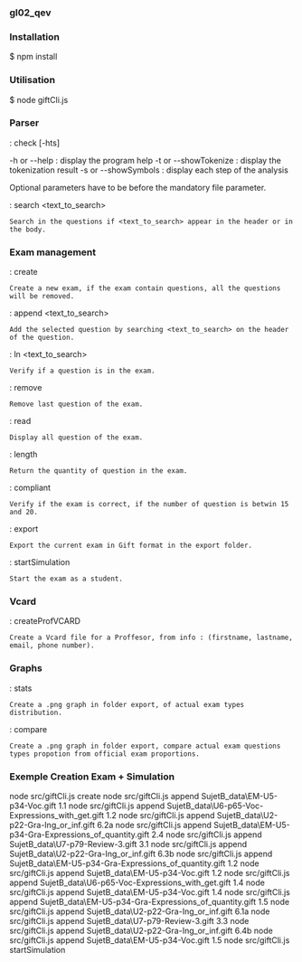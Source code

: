 ### gl02_qev



### Installation

$ npm install

### Utilisation 

$ node giftCli.js <command>


### Parser ###

<command> : check <fileToParse> [-hts]

-h or --help 	:	 display the program help
-t or --showTokenize :	 display the tokenization result 
-s or --showSymbols :	 display each step of the analysis

Optional parameters have to be before the mandatory file parameter.


<command> : search <fileToParse> <text_to_search>

    Search in the questions if <text_to_search> appear in the header or in the body.


### Exam management ###

<command> : create

    Create a new exam, if the exam contain questions, all the questions will be removed.


<command> : append <fileToParse> <text_to_search>

    Add the selected question by searching <text_to_search> on the header of the question.


<command> : ln <fileToParse> <text_to_search>

    Verify if a question is in the exam.


<command> : remove

    Remove last question of the exam.


<command> : read

    Display all question of the exam.


<command> : length

    Return the quantity of question in the exam.


<command> : compliant

    Verify if the exam is correct, if the number of question is betwin 15 and 20.


<command> : export

    Export the current exam in Gift format in the export folder.

<command> : startSimulation

    Start the exam as a student.


### Vcard ###

<command> : createProfVCARD <firstName> <lastName> <email> <phoneNumber>

    Create a Vcard file for a Proffesor, from info : (firstname, lastname, email, phone number).


### Graphs ###

<command> : stats

    Create a .png graph in folder export, of actual exam types distribution.


<command> : compare

    Create a .png graph in folder export, compare actual exam questions types propotion from official exam proportions.


### Exemple Creation Exam + Simulation ###

node src/giftCli.js create
node src/giftCli.js append SujetB_data\EM-U5-p34-Voc.gift 1.1
node src/giftCli.js append SujetB_data\U6-p65-Voc-Expressions_with_get.gift 1.2
node src/giftCli.js append SujetB_data\U2-p22-Gra-Ing_or_inf.gift 6.2a
node src/giftCli.js append SujetB_data\EM-U5-p34-Gra-Expressions_of_quantity.gift 2.4
node src/giftCli.js append SujetB_data\U7-p79-Review-3.gift 3.1 
node src/giftCli.js append SujetB_data\U2-p22-Gra-Ing_or_inf.gift 6.3b
node src/giftCli.js append SujetB_data\EM-U5-p34-Gra-Expressions_of_quantity.gift 1.2
node src/giftCli.js append SujetB_data\EM-U5-p34-Voc.gift 1.2
node src/giftCli.js append SujetB_data\U6-p65-Voc-Expressions_with_get.gift 1.4
node src/giftCli.js append SujetB_data\EM-U5-p34-Voc.gift 1.4
node src/giftCli.js append SujetB_data\EM-U5-p34-Gra-Expressions_of_quantity.gift 1.5
node src/giftCli.js append SujetB_data\U2-p22-Gra-Ing_or_inf.gift 6.1a
node src/giftCli.js append SujetB_data\U7-p79-Review-3.gift 3.3
node src/giftCli.js append SujetB_data\U2-p22-Gra-Ing_or_inf.gift 6.4b
node src/giftCli.js append SujetB_data\EM-U5-p34-Voc.gift 1.5
node src/giftCli.js startSimulation